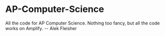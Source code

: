 AP-Computer-Science
===================

All the code for AP Computer Science. Nothing too fancy, but all the code works on Amplify. 
    -- Alek Fleisher
